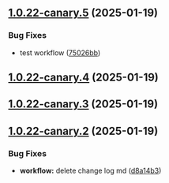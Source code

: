 ## [1.0.22-canary.5](https://github.com/kao-xiang/mantou/compare/v1.0.22-canary.4...v1.0.22-canary.5) (2025-01-19)


### Bug Fixes

* test workflow ([75026bb](https://github.com/kao-xiang/mantou/commit/75026bb5f1ba773b3b1498ee22591549b90accaf))



## [1.0.22-canary.4](https://github.com/kao-xiang/mantou/compare/v1.0.22-canary.3...v1.0.22-canary.4) (2025-01-19)



## [1.0.22-canary.3](https://github.com/kao-xiang/mantou/compare/v1.0.22-canary.2...v1.0.22-canary.3) (2025-01-19)



## [1.0.22-canary.2](https://github.com/kao-xiang/mantou/compare/v1.0.22-canary.1...v1.0.22-canary.2) (2025-01-19)


### Bug Fixes

* **workflow:** delete change log md ([d8a14b3](https://github.com/kao-xiang/mantou/commit/d8a14b3b5f5a7148ddd430077ecae29e2a17929c))



